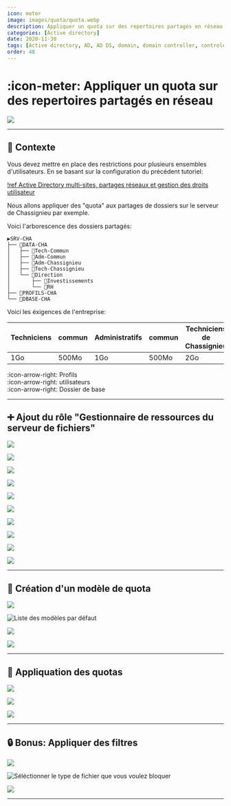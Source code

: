 ```yaml
---
icon: meter
image: images/quota/quota.webp
description: Appliquer un quota sur des repertoires partagés en réseau.
categories: [Active directory]
date: 2020-11-30
tags: [Active directory, AD, AD DS, domain, domain controller, controleur de domaine, share, permissions, quota]
order: 48
---
```


# :icon-meter: Appliquer un quota sur des repertoires partagés en réseau

![](images/quota/quota.webp)

---

## :small_blue_diamond: Contexte

Vous devez mettre en place des restrictions pour plusieurs ensembles d'utilisateurs.
En se basant sur la configuration du précédent tutoriel:

[!ref Active Directory multi-sites, partages réseaux et gestion des droits utilisateur](active-directory-tp-uo-ou-gg-gl-partages-et-droits-utilisateurs.md)

Nous allons appliquer des "quota" aux partages de dossiers sur le serveur de Chassignieu par exemple.

Voici l'arborescence des dossiers partagés:

```
▶️SRV-CHA
├── 📁DATA-CHA
│   ├── 📁Tech-Commun
│   ├── 📁Adm-Commun
│   ├── 📁Adm-Chassignieu
│   ├── 📁Tech-Chassignieu
│   └── 📁Direction
│       ├── 📁Investissements
│       └── 📁RH
├── 📁PROFILS-CHA
└── 📁DBASE-CHA
```

Voici les éxigences de l'entreprise:

Techniciens | commun | Administratifs | commun | Techniciens de Chassignieu | Administratifs de Chassignieu | Direction
--- | --- | --- | --- | --- | --- | ---
1Go | 500Mo | 1Go | 500Mo | 2Go | 4Go | 4Go

:icon-arrow-right: Profils  
:icon-arrow-right: utilisateurs  
:icon-arrow-right: Dossier de base  

---

## :heavy_plus_sign: Ajout du rôle "Gestionnaire de ressources du serveur de fichiers"

![](images/quota/q1.webp)

![](images/quota/q2.webp)

![](images/quota/q3.webp)

![](images/quota/q4.webp)

![](images/quota/q5.webp)

![](images/quota/q6.webp)

![](images/quota/q7.webp)

![](images/quota/q8.webp)

![](images/quota/q9.webp)

![](images/quota/q10.webp)

---

## :newspaper: Création d'un modèle de quota

![](images/quota/q11.webp)

![Liste des modèles par défaut](images/quota/q12.webp)

![](images/quota/q13.webp)

![](images/quota/q14.webp)

---

## :memo: Appliquation des quotas


![](images/quota/q15.webp)

![](images/quota/q16.webp)

![](images/quota/q17.webp)

---

## :lock: Bonus: Appliquer des filtres

![](images/quota/q18.webp)

![Séléctionner le type de fichier que vous voulez bloquer](images/quota/q19.webp)

![](images/quota/q20.webp)

---

















